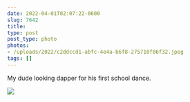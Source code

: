 ```yaml
---
date: 2022-04-01T02:07:22-0600
slug: 7642
title: 
type: post
post_type: photo
photos:
- /uploads/2022/c2ddccd1-abfc-4e4a-b6f8-275710f06f32.jpeg
tags: []
---
```

My dude looking dapper for his first school dance.


![](/uploads/2022/c2ddccd1-abfc-4e4a-b6f8-275710f06f32.jpeg)



